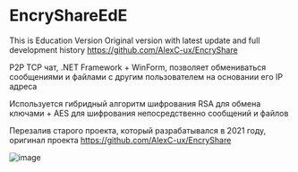 # EncryShareEdE
This is Education Version
Original version with latest update and full development history https://github.com/AlexC-ux/EncryShare  

P2P TCP чат, .NET Framework + WinForm, позволяет обмениваться сообщениями и файлами с другим пользователем на основании его IP адреса  

Используется гибридный алгоритм шифрования RSA для обмена ключами + AES для шифрования непосредственно сообщений и файлов  

Перезалив старого проекта, который разрабатывался в 2021 году, оригинал проекта https://github.com/AlexC-ux/EncryShare

![image](https://user-images.githubusercontent.com/77384665/226327636-eb75f908-bdff-4719-9416-5073ef551003.png)


